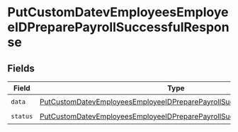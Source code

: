 # PutCustomDatevEmployeesEmployeeIDPreparePayrollSuccessfulResponse


## Fields

| Field                                                                                                                                                                     | Type                                                                                                                                                                      | Required                                                                                                                                                                  | Description                                                                                                                                                               |
| ------------------------------------------------------------------------------------------------------------------------------------------------------------------------- | ------------------------------------------------------------------------------------------------------------------------------------------------------------------------- | ------------------------------------------------------------------------------------------------------------------------------------------------------------------------- | ------------------------------------------------------------------------------------------------------------------------------------------------------------------------- |
| `data`                                                                                                                                                                    | [PutCustomDatevEmployeesEmployeeIDPreparePayrollSuccessfulResponseData](../../models/shared/putcustomdatevemployeesemployeeidpreparepayrollsuccessfulresponsedata.md)     | :heavy_check_mark:                                                                                                                                                        | N/A                                                                                                                                                                       |
| `status`                                                                                                                                                                  | [PutCustomDatevEmployeesEmployeeIDPreparePayrollSuccessfulResponseStatus](../../models/shared/putcustomdatevemployeesemployeeidpreparepayrollsuccessfulresponsestatus.md) | :heavy_check_mark:                                                                                                                                                        | N/A                                                                                                                                                                       |